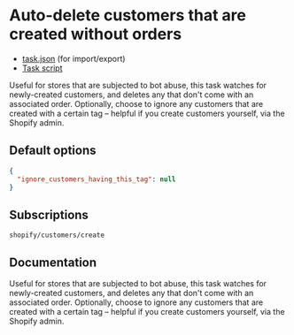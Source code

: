 # Auto-delete customers that are created without orders

* [task.json](../../tasks/auto-delete-customers-that-are-created-without-orders.json) (for import/export)
* [Task script](./script.liquid)

Useful for stores that are subjected to bot abuse, this task watches for newly-created customers, and deletes any that don't come with an associated order. Optionally, choose to ignore any customers that are created with a certain tag – helpful if you create customers yourself, via the Shopify admin.

## Default options

```json
{
  "ignore_customers_having_this_tag": null
}
```

## Subscriptions

```liquid
shopify/customers/create
```

## Documentation

Useful for stores that are subjected to bot abuse, this task watches for newly-created customers, and deletes any that don't come with an associated order. Optionally, choose to ignore any customers that are created with a certain tag – helpful if you create customers yourself, via the Shopify admin.
